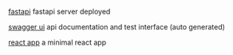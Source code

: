 
[fastapi](https://fast-api-feralninja.replit.app/) fastapi server deployed


[swagger ui](https://fast-api-feralninja.replit.app/docs) api documentation and test interface (auto generated)

[react app](https://react-javascript-feralninja.replit.app/) a minimal react app